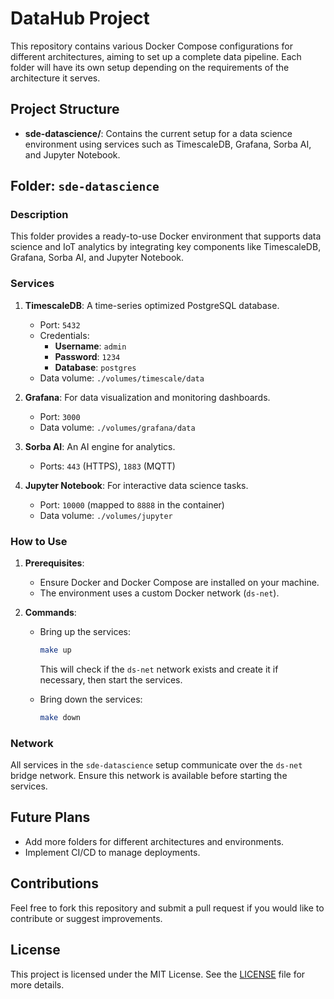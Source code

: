 # DataHub Project

This repository contains various Docker Compose configurations for different architectures, aiming to set up a complete data pipeline. Each folder will have its own setup depending on the requirements of the architecture it serves.

## Project Structure

- **sde-datascience/**: Contains the current setup for a data science environment using services such as TimescaleDB, Grafana, Sorba AI, and Jupyter Notebook.

## Folder: `sde-datascience`

### Description

This folder provides a ready-to-use Docker environment that supports data science and IoT analytics by integrating key components like TimescaleDB, Grafana, Sorba AI, and Jupyter Notebook.

### Services

1. **TimescaleDB**: A time-series optimized PostgreSQL database.
    - Port: `5432`
    - Credentials:
        - **Username**: `admin`
        - **Password**: `1234`
        - **Database**: `postgres`
    - Data volume: `./volumes/timescale/data`

2. **Grafana**: For data visualization and monitoring dashboards.
    - Port: `3000`
    - Data volume: `./volumes/grafana/data`

3. **Sorba AI**: An AI engine for analytics.
    - Ports: `443` (HTTPS), `1883` (MQTT)

4. **Jupyter Notebook**: For interactive data science tasks.
    - Port: `10000` (mapped to `8888` in the container)
    - Data volume: `./volumes/jupyter`

### How to Use

1. **Prerequisites**:
    - Ensure Docker and Docker Compose are installed on your machine.
    - The environment uses a custom Docker network (`ds-net`).

2. **Commands**:

    - Bring up the services:
      ```bash
      make up
      ```
      This will check if the `ds-net` network exists and create it if necessary, then start the services.

    - Bring down the services:
      ```bash
      make down
      ```

### Network

All services in the `sde-datascience` setup communicate over the `ds-net` bridge network. Ensure this network is available before starting the services.

## Future Plans

- Add more folders for different architectures and environments.
- Implement CI/CD to manage deployments.

## Contributions

Feel free to fork this repository and submit a pull request if you would like to contribute or suggest improvements.

## License

This project is licensed under the MIT License. See the [LICENSE](./LICENSE) file for more details.
